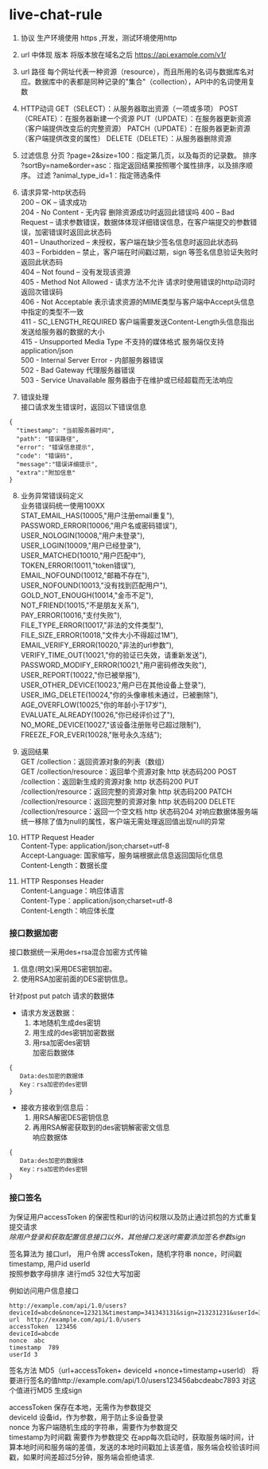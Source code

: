 # live-chat-rule

1. 协议 生产环境使用 https ,开发，测试环境使用http
2. url 中体现 版本 将版本放在域名之后 https://api.example.com/v1/
3. url 路径 每个网址代表一种资源（resource），而且所用的名词与数据库名对应。数据库中的表都是同种记录的"集合"（collection），API中的名词使用复数
4. HTTP动词
GET（SELECT）：从服务器取出资源（一项或多项） 
POST（CREATE）：在服务器新建一个资源 
PUT（UPDATE）：在服务器更新资源（客户端提供改变后的完整资源） 
PATCH（UPDATE）：在服务器更新资源（客户端提供改变的属性） 
DELETE（DELETE）：从服务器删除资源 
5. 过滤信息 
分页 ?page=2&size=100：指定第几页，以及每页的记录数。
排序 ?sortBy=name&order=asc：指定返回结果按照哪个属性排序，以及排序顺序。
过滤 ?animal_type_id=1：指定筛选条件
6. 请求异常-http状态码  
200 – OK – 请求成功  
204 - No Content - 无内容 删除资源成功时返回此错误吗
400 – Bad Request – 请求参数错误，数据体体现详细错误信息，在客户端提交的参数错误，加密错误时返回此状态码  
401 – Unauthorized – 未授权，客户端在缺少签名信息时返回此状态码  
403 – Forbidden – 禁止，客户端在时间戳过期，sign 等签名信息验证失败时 返回此状态码  
404 – Not found – 没有发现该资源  
405 - Method Not Allowed - 请求方法不允许  请求时使用错误的http动词时返回次错误码  
406 - Not Acceptable 表示请求资源的MIME类型与客户端中Accept头信息中指定的类型不一致  
411 - SC_LENGTH_REQUIRED 客户端需要发送Content-Length头信息指出发送给服务器的数据的大小  
415 - Unsupported Media Type 不支持的媒体格式 服务端仅支持application/json  
500 - Internal Server Error  - 内部服务器错误   
502 - Bad Gateway 代理服务器错误  
503 - Service Unavailable 服务器由于在维护或已经超载而无法响应  

7. 错误处理  
接口请求发生错误时，返回以下错误信息
```
{
  "timestamp": "当前服务器时间",
  "path": "错误路径",
  "error": "错误信息提示",
  "code": "错误码",
  "message":"错误详细提示",
  "extra":"附加信息"
}
```

8. 业务异常错误码定义  
业务错误码统一使用100XX   
    STAT_EMAIL_HAS(10005,"用户注册email重复"),  
    PASSWORD_ERROR(10006,"用户名或密码错误"),  
    USER_NOLOGIN(10008,"用户未登录"),  
    USER_LOGIN(10009,"用户已经登录"),  
    USER_MATCHED(10010,"用户匹配中"),  
    TOKEN_ERROR(10011,"token错误"),  
    EMAIL_NOFOUND(10012,"邮箱不存在"),  
    USER_NOFOUND(10013,"没有找到匹配用户"),  
    GOLD_NOT_ENOUGH(10014,"金币不足"),  
    NOT_FRIEND(10015,"不是朋友关系"),  
    PAY_ERROR(10016,"支付失败"),  
    FILE_TYPE_ERROR(10017,"非法的文件类型"),  
    FILE_SIZE_ERROR(10018,"文件大小不得超过1M"),  
    EMAIL_VERIFY_ERROR(10020,"非法的url参数"),  
    VERIFY_TIME_OUT(10021,"你的验证已失效，请重新发送"),  
    PASSWORD_MODIFY_ERROR(10021,"用户密码修改失败"),  
    USER_REPORT(10022,"你已被举报"),  
    USER_OTHER_DEVICE(10023,"用户已在其他设备上登录"),  
    USER_IMG_DELETE(10024,"你的头像审核未通过，已被删除"),  
    AGE_OVERFLOW(10025,"你的年龄小于17岁"),  
    EVALUATE_ALREADY(10026,"你已经评价过了"),  
    NO_MORE_DEVICE(10027,"该设备注册账号已超过限制"),  
    FREEZE_FOR_EVER(10028,"账号永久冻结");  


9. 返回结果  
GET /collection：返回资源对象的列表（数组）  
GET /collection/resource：返回单个资源对象  http 状态码200
POST /collection：返回新生成的资源对象   http 状态码200
PUT /collection/resource：返回完整的资源对象    http 状态码200
PATCH /collection/resource：返回完整的资源对象   http 状态码200
DELETE /collection/resource：返回一个空文档  http 状态码204
对响应数据体服务端统一移除了值为null的属性，客户端无需处理返回值出现null的异常


10. HTTP Request Header  
Content-Type: application/json;charset=utf-8  
Accept-Language: 国家缩写，服务端根据此信息返回国际化信息  
Content-Length：数据长度  

11. HTTP Responses Header  
Content-Language：响应体语言  
Content-Type：application/json;charset=utf-8  
Content-Length：响应体长度 



### 接口数据加密
接口数据统一采用des+rsa混合加密方式传输  
1. 信息(明文)采用DES密钥加密。  
2. 使用RSA加密前面的DES密钥信息。

针对post put patch 请求的数据体  
- 请求方发送数据：  
  1. 本地随机生成des密钥  
  2. 用生成的des密钥加密数据  
  3. 用rsa加密des密钥  
加密后数据体  
```
{
   Data:des加密的数据体
   Key：rsa加密的des密钥
}
```
- 接收方接收到信息后：  
  1. 用RSA解密DES密钥信息    
  2. 再用RSA解密获取到的des密钥解密密文信息  
响应数据体

```
{
   Data:des加密的数据体
   Key：rsa加密的des密钥
}
```

### 接口签名  
为保证用户accessToken 的保密性和url的访问权限以及防止通过抓包的方式重复提交请求  
*除用户登录和获取配置信息接口以外，其他接口发送时需要添加签名参数sign*


签名算法为 
接口url， 用户令牌 accessToken，随机字符串 nonce，时间戳 timestamp,  用户id userId   
按照参数字母排序 进行md5 32位大写加密 

例如访问用户信息接口  

```
http://example.com/api/1.0/users?deviceId=abcde&nonce=123213&timestamp=341343131&sign=213231231&userId=3
url  http://example.com/api/1.0/users
accessToken  123456
deviceId=abcde
nonce  abc
timestamp  789
userId 3
```
签名方法 MD5（url+accessToken+ deviceId +nonce+timestamp+userId）
将要进行签名的值http://example.com/api/1.0/users123456abcdeabc7893
对这个值进行MD5 生成sign 

accessToken 保存在本地，无需作为参数提交  
deviceId 设备id，作为参数，用于防止多设备登录  
nonce 为客户端随机生成的字符串，需要作为参数提交  
timestamp为时间戳  需要作为参数提交 在app每次启动时，获取服务端时间，计算本地时间和服务端的差值，发送的本地时间戳加上该差值，服务端会校验该时间戳，如果时间差超过5分钟，服务端会拒绝请求.  
 


